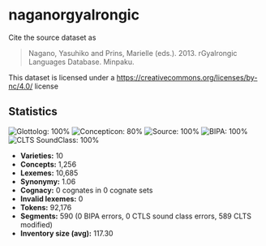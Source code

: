 # naganorgyalrongic

Cite the source dataset as

> Nagano, Yasuhiko and Prins, Marielle (eds.). 2013. rGyalrongic Languages Database. Minpaku.

This dataset is licensed under a https://creativecommons.org/licenses/by-nc/4.0/ license

## Statistics



![Glottolog: 100%](https://img.shields.io/badge/Glottolog-100%25-brightgreen.svg "Glottolog: 100%")
![Concepticon: 80%](https://img.shields.io/badge/Concepticon-80%25-yellowgreen.svg "Concepticon: 80%")
![Source: 100%](https://img.shields.io/badge/Source-100%25-brightgreen.svg "Source: 100%")
![BIPA: 100%](https://img.shields.io/badge/BIPA-100%25-brightgreen.svg "BIPA: 100%")
![CLTS SoundClass: 100%](https://img.shields.io/badge/CLTS%20SoundClass-100%25-brightgreen.svg "CLTS SoundClass: 100%")

- **Varieties:** 10
- **Concepts:** 1,256
- **Lexemes:** 10,685
- **Synonymy:** 1.06
- **Cognacy:** 0 cognates in 0 cognate sets
- **Invalid lexemes:** 0
- **Tokens:** 92,176
- **Segments:** 590 (0 BIPA errors, 0 CTLS sound class errors, 589 CLTS modified)
- **Inventory size (avg):** 117.30